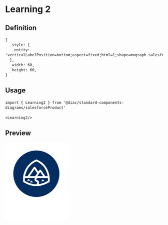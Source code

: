 # Learning 2

## Definition

```
{
  _style: { 
    entity: 'verticalLabelPosition=bottom;aspect=fixed;html=1;shape=mxgraph.salesforce.learning2;',
  },
  _width: 60,
  _height: 60,
}
```

## Usage

```
import { Learning2 } from '@diac/standard-components-diagrams/salesforceProduct'

<Learning2/>
```

## Preview

<img src="./learning-2.png" width="200"/>

